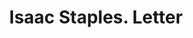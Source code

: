 ---
doi: 10.7916/D8JH4Z5H
date_other: '1880'
date_other_textual: 1880-1889
form: correspondence
genre:
- Letters (correspondence)
name:
- Isaac Staples
object_in_context_url: https://biggert.cul.columbia.edu/items/view/ave_biggert_00684
subject_hierarchical_geographic:
- Stillwater, Minnesota, United States
subject_name:
- Isaac Staples
title: Isaac Staples. Letter
sort_title: Isaac Staples. Letter
call_number: ave_biggert_00684
coordinates:
- 45.05,-92.81666666666666
pid: ave_biggert_00684
identifiers: ave_biggert_00684
thumbnail: false
permalink: /biggert/ave_biggert_00684/
layout: iiif-image-page
---